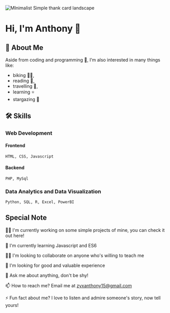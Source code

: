 ![MInimalist Simple thank card landscape](https://github.com/Anthony-0801/Anthony-0801/assets/141275535/81bdfa62-bdba-41e7-9fb0-1456ac0f3973)

# Hi, I'm Anthony 👋


## 🚀 About Me
Aside from coding and programming 📝, I’m also interested in many things like:
- biking 🚴‍♂️, 
- reading 📖,
- travelling 🌄, 
- learning ⭐ 
- stargazing 🌃 



## 🛠 Skills
### Web Development
#### Frontend
```
HTML, CSS, Javascript
```
#### Backend
```
PHP, MySql
```
### Data Analytics and Data Visualization
```
Python, SQL, R, Excel, PowerBI
```


## Special Note
👩‍💻 I'm currently working on some simple projects of mine, you can check it out here!

🧠 I'm currently learning Javascript and ES6

👯‍♀️ I'm looking to collaborate on anyone who's willing to teach me

🤔 I'm looking for good and valuable experience

💬 Ask me about anything, don't be shy!

📫 How to reach me? Email me at zyxanthony15@gmail.com

⚡️ Fun fact about me? I love to listen and admire someone's story, now tell yours!


